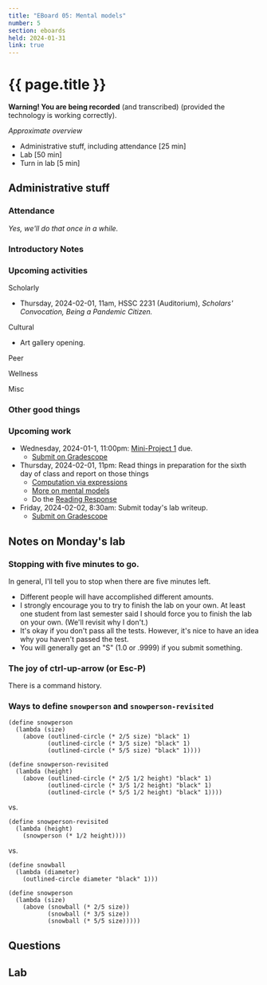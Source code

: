 ```yaml
---
title: "EBoard 05: Mental models"
number: 5
section: eboards
held: 2024-01-31
link: true
---
```

# {{ page.title }}

**Warning! You are being recorded** (and transcribed) (provided the technology
is working correctly).

_Approximate overview_

* Administrative stuff, including attendance [25 min]
* Lab [50 min]
* Turn in lab [5 min]

Administrative stuff
--------------------

### Attendance

_Yes, we'll do that once in a while._

### Introductory Notes

### Upcoming activities

Scholarly

* Thursday, 2024-02-01, 11am, HSSC 2231 (Auditorium), 
  _Scholars' Convocation, Being a Pandemic Citizen._

Cultural

* Art gallery opening.

Peer

Wellness

Misc

### Other good things

### Upcoming work

* Wednesday, 2024-01-1, 11:00pm: [Mini-Project 1](../mps/mp01) due.
    * [Submit on Gradescope](https://www.gradescope.com/courses/690100/assignments/4014689/)
* Thursday, 2024-02-01, 11pm: Read things in preparation for the sixth day of 
  class and report on those things
    * [Computation via expressions](../readings/computation-via-expressions)
    * [More on mental models](../readings/mental-models)
    * Do the [Reading Response](https://www.gradescope.com/courses/690100/assignments/4007931/submissions)
* Friday, 2024-02-02, 8:30am: Submit today's lab writeup.
    * [Submit on Gradescope](...)

Notes on Monday's lab
---------------------

### Stopping with five minutes to go.

In general, I'll tell you to stop when there are five minutes left.

* Different people will have accomplished different amounts.
* I strongly encourage you to try to finish the lab on your own. At
  least one student from last semester said I should force you to
  finish the lab on your own. (We'll revisit why I don't.)
* It's okay if you don't pass all the tests. However, it's nice to
  have an idea why you haven't passed the test.
* You will generally get an "S" (1.0 or .9999) if you submit something.

### The joy of ctrl-up-arrow (or Esc-P)

There is a command history.

### Ways to define `snowperson` and `snowperson-revisited`

```
(define snowperson
  (lambda (size)
    (above (outlined-circle (* 2/5 size) "black" 1)
           (outlined-circle (* 3/5 size) "black" 1)
           (outlined-circle (* 5/5 size) "black" 1))))

(define snowperson-revisited
  (lambda (height)
    (above (outlined-circle (* 2/5 1/2 height) "black" 1)
           (outlined-circle (* 3/5 1/2 height) "black" 1)
           (outlined-circle (* 5/5 1/2 height) "black" 1))))
```

vs.

```
(define snowperson-revisited
  (lambda (height)
    (snowperson (* 1/2 height))))
```

vs.

```
(define snowball
  (lambda (diameter)
    (outlined-circle diameter "black" 1)))

(define snowperson
  (lambda (size)
    (above (snowball (* 2/5 size))
           (snowball (* 3/5 size))
           (snowball (* 5/5 size)))))
```

Questions
---------

Lab
---
